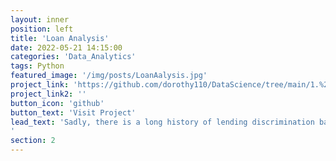 ```yaml
---
layout: inner
position: left
title: 'Loan Analysis'
date: 2022-05-21 14:15:00
categories: 'Data_Analytics'
tags: Python
featured_image: '/img/posts/LoanAalysis.jpg'
project_link: 'https://github.com/dorothy110/DataScience/tree/main/1.%20Loan%20Analysis'
project_link2: ''
button_icon: 'github'
button_text: 'Visit Project'
lead_text: 'Sadly, there is a long history of lending discrimination based on race in the United States. Lenders have literally drawn red lines on a map around certain neighbourhoods where they would not offer loans, based on the racial demographics of those neighbourhoods. In this project, I analyzed every loan application made in Wisconsin in 2020.
'
section: 2
---
```

